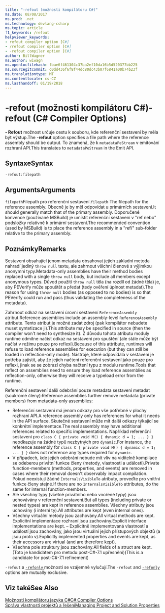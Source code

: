 ```yaml
---
title: "-refout (možnosti kompilátoru C#)"
ms.date: 08/08/2017
ms.prod: .net
ms.technology: devlang-csharp
ms.topic: article
f1_keywords: /refout
helpviewer_keywords:
- refout compiler option [C#]
- /refout compiler option [C#]
- -refout compiler option [C#]
author: BillWagner
ms.author: wiwagn
ms.openlocfilehash: fbae6f461304c37ba2ef10da16b5d520377bb225
ms.sourcegitcommit: c0dd436f6f8f44dc80dc43b07f6841a00b74b23f
ms.translationtype: MT
ms.contentlocale: cs-CZ
ms.lasthandoff: 01/19/2018
---
```

# <a name="-refout-c-compiler-options"></a><span data-ttu-id="10897-102">-refout (možnosti kompilátoru C#)</span><span class="sxs-lookup"><span data-stu-id="10897-102">-refout (C# Compiler Options)</span></span>

<span data-ttu-id="10897-103">**- Refout** možnost určuje cestu k souboru, kde referenční sestavení by měla být výstup.</span><span class="sxs-lookup"><span data-stu-id="10897-103">The **-refout** option specifies a file path where the reference assembly should be output.</span></span> <span data-ttu-id="10897-104">To znamená, že k `metadataPeStream` v emitování rozhraní API.</span><span class="sxs-lookup"><span data-stu-id="10897-104">This translates to `metadataPeStream` in the Emit API.</span></span>

## <a name="syntax"></a><span data-ttu-id="10897-105">Syntaxe</span><span class="sxs-lookup"><span data-stu-id="10897-105">Syntax</span></span>

```console
-refout:filepath
```

## <a name="arguments"></a><span data-ttu-id="10897-106">Arguments</span><span class="sxs-lookup"><span data-stu-id="10897-106">Arguments</span></span>

 <span data-ttu-id="10897-107">`filepath`Filepath pro referenční sestavení.</span><span class="sxs-lookup"><span data-stu-id="10897-107">`filepath` The filepath for the reference assembly.</span></span> <span data-ttu-id="10897-108">Obecně je by měl odpovídat u primárních sestavení.</span><span class="sxs-lookup"><span data-stu-id="10897-108">It should generally match that of the primary assembly.</span></span> <span data-ttu-id="10897-109">Doporučené konvence (používané MSBuild) je umístit referenční sestavení v "ref nebo" podsložky relativně k primární sestavení.</span><span class="sxs-lookup"><span data-stu-id="10897-109">The recommended convention (used by MSBuild) is to place the reference assembly in a "ref/" sub-folder relative to the primary assembly.</span></span>

## <a name="remarks"></a><span data-ttu-id="10897-110">Poznámky</span><span class="sxs-lookup"><span data-stu-id="10897-110">Remarks</span></span>

<span data-ttu-id="10897-111">Sestavení obsahující jenom metadata obsahovat jejich základní metoda nahradí jediný `throw null` textu, ale zahrnout všichni členové s výjimkou anonymní typy.</span><span class="sxs-lookup"><span data-stu-id="10897-111">Metadata-only assemblies have their method bodies replaced with a single `throw null` body, but include all members except anonymous types.</span></span> <span data-ttu-id="10897-112">Důvod použití `throw null` těla (na rozdíl od žádné těla) je, aby PEVerify může spouštět a předat (tedy ověření úplnost metadat).</span><span class="sxs-lookup"><span data-stu-id="10897-112">The reason for using `throw null` bodies (as opposed to no bodies) is so that PEVerify could run and pass (thus validating the completeness of the metadata).</span></span>

<span data-ttu-id="10897-113">Zahrnout odkaz na sestavení úrovni sestavení `ReferenceAssembly` atribut.</span><span class="sxs-lookup"><span data-stu-id="10897-113">Reference assemblies include an assembly-level `ReferenceAssembly` attribute.</span></span> <span data-ttu-id="10897-114">Tento atribut je možné zadat zdroj (pak kompilátor nebudete muset syntetizace ji).</span><span class="sxs-lookup"><span data-stu-id="10897-114">This attribute may be specified in source (then the compiler won't need to synthesize it).</span></span> <span data-ttu-id="10897-115">Z důvodu tohoto atributu moduly runtime odmítne načíst odkaz na sestavení pro spuštění (ale stále může být načíst v režimu pouze pro reflexi).</span><span class="sxs-lookup"><span data-stu-id="10897-115">Because of this attribute, runtimes will refuse to load reference assemblies for execution (but they can still be loaded in reflection-only mode).</span></span> <span data-ttu-id="10897-116">Nástroje, které odpovídala v sestavení je potřeba zajistit, aby že jejich načtení referenční sestavení jako pouze pro reflexi, jinak se se zobrazí chyba načtení typu z modulu runtime.</span><span class="sxs-lookup"><span data-stu-id="10897-116">Tools that reflect on assemblies need to ensure they load reference assemblies as reflection-only, otherwise they will receive a typeload error from the runtime.</span></span>

<span data-ttu-id="10897-117">Referenční sestavení další odebrání pouze metadata sestavení metadat (soukromé členy):</span><span class="sxs-lookup"><span data-stu-id="10897-117">Reference assemblies further remove metadata (private members) from metadata-only assemblies:</span></span>

- <span data-ttu-id="10897-118">Referenční sestavení má jenom odkazy pro vše potřebné v plochy rozhraní API.</span><span class="sxs-lookup"><span data-stu-id="10897-118">A reference assembly only has references for what it needs in the API surface.</span></span> <span data-ttu-id="10897-119">Skutečné sestavení může mít další odkazy týkající se konkrétní implementace.</span><span class="sxs-lookup"><span data-stu-id="10897-119">The real assembly may have additional references related to specific implementations.</span></span> <span data-ttu-id="10897-120">Například referenční sestavení pro `class C { private void M() { dynamic d = 1; ... } }` neodkazuje na žádné typů nezbytných pro `dynamic`.</span><span class="sxs-lookup"><span data-stu-id="10897-120">For instance, the reference assembly for `class C { private void M() { dynamic d = 1; ... } }` does not reference any types required for `dynamic`.</span></span>
- <span data-ttu-id="10897-121">V případech, kde jejich odebrání nebude mít vliv na viditelně kompilace se odeberou privátní funkce členy (metody, vlastnosti a události).</span><span class="sxs-lookup"><span data-stu-id="10897-121">Private function-members (methods, properties, and events) are removed in cases where their removal doesn't observably impact compilation.</span></span> <span data-ttu-id="10897-122">Pokud neexistují žádné `InternalsVisibleTo` atributy, proveďte pro vnitřní funkce členy stejné.</span><span class="sxs-lookup"><span data-stu-id="10897-122">If there are no `InternalsVisibleTo` attributes, do the same for internal function-members.</span></span>
- <span data-ttu-id="10897-123">Ale všechny typy (včetně privátního nebo vnořené typy) jsou uchovávány v referenční sestavení.</span><span class="sxs-lookup"><span data-stu-id="10897-123">But all types (including private or nested types) are kept in reference assemblies.</span></span> <span data-ttu-id="10897-124">Všechny atributy jsou uchovány (i interní ty).</span><span class="sxs-lookup"><span data-stu-id="10897-124">All attributes are kept (even internal ones).</span></span>
- <span data-ttu-id="10897-125">Všechny virtuální metody jsou zachovány.</span><span class="sxs-lookup"><span data-stu-id="10897-125">All virtual methods are kept.</span></span> <span data-ttu-id="10897-126">Explicitní implementace rozhraní jsou zachovány.</span><span class="sxs-lookup"><span data-stu-id="10897-126">Explicit interface implementations are kept.</span></span> <span data-ttu-id="10897-127">– Explicitně implementovaná vlastností a událostí jsou zachovány, jako jsou virtuální jejich přístupových objektů (a jsou proto v).</span><span class="sxs-lookup"><span data-stu-id="10897-127">Explicitly implemented properties and events are kept, as their accessors are virtual (and are therefore kept).</span></span>
- <span data-ttu-id="10897-128">Všechna pole struktury jsou zachovány.</span><span class="sxs-lookup"><span data-stu-id="10897-128">All fields of a struct are kept.</span></span> <span data-ttu-id="10897-129">(Toto je kandidátem pro metodu post-C#-7.1 upřesnění)</span><span class="sxs-lookup"><span data-stu-id="10897-129">(This is a candidate for post-C#-7.1 refinement)</span></span>

<span data-ttu-id="10897-130">`-refout` a [ `-refonly` ](refonly-compiler-option.md) možnosti se vzájemně vylučují.</span><span class="sxs-lookup"><span data-stu-id="10897-130">The `-refout` and [`-refonly`](refonly-compiler-option.md) options are mutually exclusive.</span></span>

## <a name="see-also"></a><span data-ttu-id="10897-131">Viz také</span><span class="sxs-lookup"><span data-stu-id="10897-131">See Also</span></span>
 [<span data-ttu-id="10897-132">Možnosti kompilátoru jazyka C#</span><span class="sxs-lookup"><span data-stu-id="10897-132">C# Compiler Options</span></span>](../../../csharp/language-reference/compiler-options/index.md)  
 [<span data-ttu-id="10897-133">Správa vlastností projektů a řešení</span><span class="sxs-lookup"><span data-stu-id="10897-133">Managing Project and Solution Properties</span></span>](/visualstudio/ide/managing-project-and-solution-properties)
